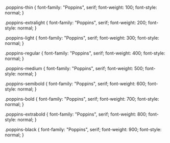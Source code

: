 .poppins-thin {
  font-family: "Poppins", serif;
  font-weight: 100;
  font-style: normal;
}

.poppins-extralight {
  font-family: "Poppins", serif;
  font-weight: 200;
  font-style: normal;
}

.poppins-light {
  font-family: "Poppins", serif;
  font-weight: 300;
  font-style: normal;
}

.poppins-regular {
  font-family: "Poppins", serif;
  font-weight: 400;
  font-style: normal;
}

.poppins-medium {
  font-family: "Poppins", serif;
  font-weight: 500;
  font-style: normal;
}

.poppins-semibold {
  font-family: "Poppins", serif;
  font-weight: 600;
  font-style: normal;
}

.poppins-bold {
  font-family: "Poppins", serif;
  font-weight: 700;
  font-style: normal;
}

.poppins-extrabold {
  font-family: "Poppins", serif;
  font-weight: 800;
  font-style: normal;
}

.poppins-black {
  font-family: "Poppins", serif;
  font-weight: 900;
  font-style: normal;
}